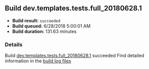 ## Build dev.templates.tests.full_20180628.1
- **Build result:** `succeeded`
- **Build queued:** 6/28/2018 5:00:01 AM
- **Build duration:** 131.63 minutes
### Details
Build [dev.templates.tests.full_20180628.1](https://winappstudio.visualstudio.com/web/build.aspx?pcguid=a4ef43be-68ce-4195-a619-079b4d9834c2&builduri=vstfs%3a%2f%2f%2fBuild%2fBuild%2f25942) succeeded
Find detailed information in the [build log files](https://uwpctdiags.blob.core.windows.net/buildlogs/dev.templates.tests.full_20180628.1_logs.zip)
